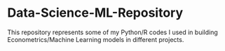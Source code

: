 # Data-Science-ML-Repository
This repository represents some of my Python/R codes I used in building Econometrics/Machine Learning models in different projects.
